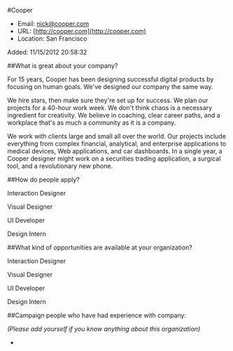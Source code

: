 
#Cooper

* Email: [nick@cooper.com](mailto:nick@cooper.com)
* URL: [http://cooper.com](http://cooper.com)
* Location: San Francisco

Added: 11/15/2012 20:58:32

##What is great about your company?

For 15 years, Cooper has been designing successful digital products by focusing on human goals. We've designed our company the same way.



We hire stars, then make sure they're set up for success. We plan our projects for a 40-hour work week. We don't think chaos is a necessary ingredient for creativity. We believe in coaching, clear career paths, and a workplace that's as much a community as it is a company.



We work with clients large and small all over the world. Our projects include everything from complex financial, analytical, and enterprise applications to medical devices, Web applications, and car dashboards. In a single year, a Cooper designer might work on a securities trading application, a surgical tool, and a revolutionary new phone.

##How do people apply?

Interaction Designer

Visual Designer

UI Developer

Design Intern

##What kind of opportunities are available at your organization?

Interaction Designer

Visual Designer

UI Developer

Design Intern

##Campaign people who have had experience with company:

*(Please add yourself if you know anything about this organization)*

* 


    